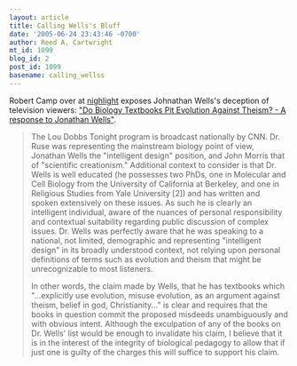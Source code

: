 ```yaml
---
layout: article
title: Calling Wells's Bluff
date: '2005-06-24 23:43:46 -0700'
author: Reed A. Cartwright
mt_id: 1099
blog_id: 2
post_id: 1099
basename: calling_wellss
---
```

Robert Camp over at [nighlight](http://litcandle.blogspot.com) exposes Johnathan Wells's deception of television viewers: [ "Do Biology Textbooks Pit Evolution Against Theism? - A response to Jonathan Wells"](http://litcandle.blogspot.com/2005/06/do-biology-textbooks-pit-evolution.html).

> The Lou Dobbs Tonight program is broadcast nationally by CNN. Dr. Ruse was representing the mainstream biology point of view, Jonathan Wells the "intelligent design" position, and John Morris that of "scientific creationism." Additional context to consider is that Dr. Wells is well educated (he possesses two PhDs, one in Molecular and Cell Biology from the University of California at Berkeley, and one in Religious Studies from Yale University \[2\]) and has written and spoken extensively on these issues. As such he is clearly an intelligent individual, aware of the nuances of personal responsibility and contextual suitability regarding public discussion of complex issues. Dr. Wells was perfectly aware that he was speaking to a national, not limited, demographic and representing "intelligent design" in its broadly understood context, not relying upon personal definitions of terms such as evolution and theism that might be unrecognizable to most listeners.
> 
> In other words, the claim made by Wells, that he has textbooks which "...explicitly use evolution, misuse evolution, as an argument against theism, belief in god, Christianity..." is clear and requires that the books in question commit the proposed misdeeds unambiguously and with obvious intent. Although the exculpation of any of the books on Dr. Wells' list would be enough to invalidate his claim, I believe that it is in the interest of the integrity of biological pedagogy to allow that if just one is guilty of the charges this will suffice to support his claim.
